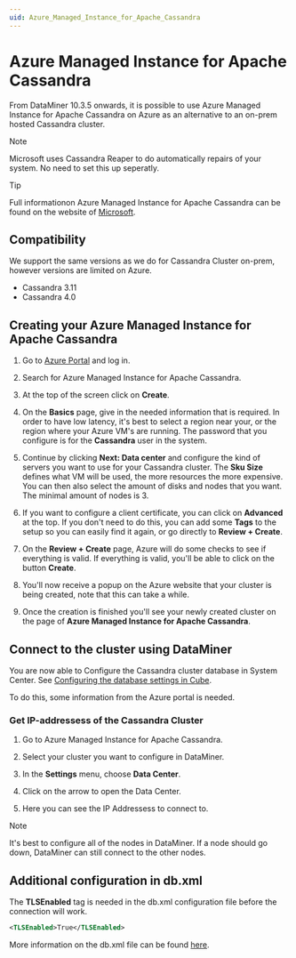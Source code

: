 ```yaml
---
uid: Azure_Managed_Instance_for_Apache_Cassandra
---
```


# Azure Managed Instance for Apache Cassandra

From DataMiner 10.3.5 onwards, it is possible to use Azure Managed Instance for Apache Cassandra on Azure as an alternative to an on-prem hosted Cassandra cluster.

> [!NOTE]
> Microsoft uses Cassandra Reaper to do automatically repairs of your system. No need to set this up seperatly.

> [!TIP]
> Full informationon Azure Managed Instance for Apache Cassandra can be found on the website of [Microsoft](https://learn.microsoft.com/en-us/azure/managed-instance-apache-cassandra/).

## Compatibility

We support the same versions as we do for Cassandra Cluster on-prem, however versions are limited on Azure.

- Cassandra 3.11
- Cassandra 4.0

## Creating your Azure Managed Instance for Apache Cassandra

1. Go to [Azure Portal](https://portal.azure.com) and log in.

1. Search for Azure Managed Instance for Apache Cassandra.

1. At the top of the screen click on **Create**.

1. On the **Basics** page, give in the needed information that is required. In order to have low latency, it's best to select a region near your, or the region where your Azure VM's are running. The password that you configure is for the **Cassandra** user in the system.

1. Continue by clicking **Next: Data center** and configure the kind of servers you want to use for your Cassandra cluster. The **Sku Size** defines what VM will be used, the more resources the more expensive. You can then also select the amount of disks and nodes that you want. The minimal amount of nodes is 3.

1. If you want to configure a client certificate, you can click on **Advanced** at the top. If you don't need to do this, you can add some **Tags** to the setup so you can easily find it again, or go directly to **Review + Create**.

1. On the **Review + Create** page, Azure will do some checks to see if everything is valid. If everything is valid, you'll be able to click on the button **Create**.

1. You'll now receive a popup on the Azure website that your cluster is being created, note that this can take a while.

1. Once the creation is finished you'll see your newly created cluster on the page of **Azure Managed Instance for Apache Cassandra**.

## Connect to the cluster using DataMiner

You are now able to Configure the Cassandra cluster database in System Center. See [Configuring the database settings in Cube](xref:Configuring_the_database_settings_in_Cube).

To do this, some information from the Azure portal is needed.

### Get IP-addressess of the Cassandra Cluster

1. Go to Azure Managed Instance for Apache Cassandra.

1. Select your cluster you want to configure in DataMiner.

1. In the **Settings** menu, choose **Data Center**.

1. Click on the arrow to open the Data Center.

1. Here you can see the IP Addressess to connect to.

> [!NOTE]
> It's best to configure all of the nodes in DataMiner. If a node should go down, DataMiner can still connect to the other nodes.

## Additional configuration in db.xml

The **TLSEnabled** tag is needed in the db.xml configuration file before the connection will work.

```xml
<TLSEnabled>True</TLSEnabled>
```

More information on the db.xml file can be found [here](xref:DB_xml).
